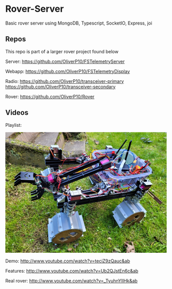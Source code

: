 # Rover-Server
Basic rover server using MongoDB, Typescript, SocketIO, Express, joi

## Repos
This repo is part of a larger rover project found below

Server:
  https://github.com/OliverP10/FSTelemetryServer

Webapp:
  https://github.com/OliverP10/FSTelemetryDisplay
  
Radio:
  https://github.com/OliverP10/transceiver-primary
  https://github.com/OliverP10/transceiver-secondary

Rover:
  https://github.com/OliverP10/Rover


## Videos
Playlist:
  
  [![Rover](https://raw.githubusercontent.com/OliverP10/Rover/main/rover_img.jpg)](https://www.youtube.com/playlist?list=PL5_VVY8SCjjyPs3t0taw3Mroj-2t5A2T2 "Video Title")

Demo:
  http://www.youtube.com/watch?v=teciZ9zQauc&ab

Features:
  http://www.youtube.com/watch?v=Ub2QJstEn6c&ab

Real rover:
  http://www.youtube.com/watch?v=_TyuhnYIlHk&ab
